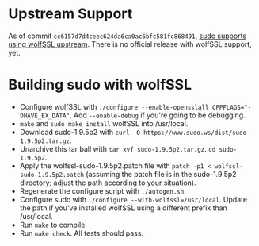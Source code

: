 # Upstream Support
As of commit `cc6157d7d4ceec624da6ca0ac6bfc581fc868491`, [sudo supports using
wolfSSL upstream](https://github.com/sudo-project/sudo). There is no official
release with wolfSSL support, yet.

# Building sudo with wolfSSL
+ Configure wolfSSL with `./configure --enable-opensslall
CPPFLAGS="-DHAVE_EX_DATA"`. Add `--enable-debug` if you're going to be
debugging.
+ `make` and `sudo make install` wolfSSL into /usr/local.
+ Download sudo-1.9.5p2 with
`curl -O https://www.sudo.ws/dist/sudo-1.9.5p2.tar.gz`.
+ Unarchive this tar ball with `tar xvf sudo-1.9.5p2.tar.gz`. `cd sudo-1.9.5p2`.
+ Apply the wolfssl-sudo-1.9.5p2.patch file with
`patch -p1 < wolfssl-sudo-1.9.5p2.patch` (assuming the patch file is in the
sudo-1.9.5p2 directory; adjust the path according to your situation).
+ Regenerate the configure script with `./autogen.sh`.
+ Configure sudo with `./configure --with-wolfssl=/usr/local`. Update the path
if you've installed wolfSSL using a different prefix than /usr/local.
+ Run `make` to compile.
+ Run `make check`. All tests should pass.
